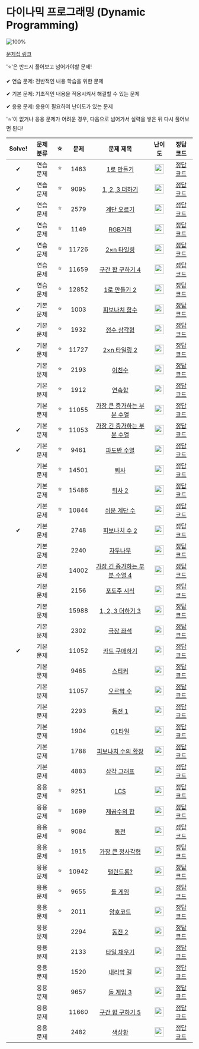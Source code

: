 # 다이나믹 프로그래밍 (Dynamic Programming)

![100%](https://progress-bar.dev/13/?scale=44&title=progress&width=500&color=babaca&suffix=/44)

[문제집 링크](https://www.acmicpc.net/workbook/view/7319)

'⭐️'은 반드시 풀어보고 넘어가야할 문제!

✔ 연습 문제: 전반적인 내용 학습을 위한 문제

✔ 기본 문제: 기초적인 내용을 적용시켜서 해결할 수 있는 문제

✔ 응용 문제: 응용이 필요하여 난이도가 있는 문제


'⭐️'이 없거나 응용 문제가 어려운 경우, 다음으로 넘어가서 실력을 쌓은 뒤 다시 풀어보면 된다!

| Solve! | 문제 분류 | ☆ | 문제 | 문제 제목 | 난이도 | 정답 코드 |
| :--: | :--: | :--: | :--: | :--: | :--: | :--: |
| ✔ | 연습 문제 | ⭐️ | 1463 | [1로 만들기](https://www.acmicpc.net/problem/1463) | <img height="25px" width="25px" src="https://static.solved.ac/tier_small/8.svg"/> | [정답 코드](../0x0D_Dynamicprogramming/1463.cpp) |
| ✔ | 연습 문제 | ⭐️ | 9095 | [1, 2, 3 더하기](https://www.acmicpc.net/problem/9095) | <img height="25px" width="25px" src="https://static.solved.ac/tier_small/8.svg"/> | [정답 코드](../0x0D_Dynamicprogramming/9095.cpp) |
| ✔ | 연습 문제 | ⭐️ | 2579 | [계단 오르기](https://www.acmicpc.net/problem/2579) | <img height="25px" width="25px" src="https://static.solved.ac/tier_small/8.svg"/> | [정답 코드](../0x0D_Dynamicprogramming/2579.cpp) |
| ✔ | 연습 문제 | ⭐️ | 1149 | [RGB거리](https://www.acmicpc.net/problem/1149) | <img height="25px" width="25px" src="https://static.solved.ac/tier_small/10.svg"/> | [정답 코드](../0x0D_Dynamicprogramming/1149.cpp) |
| ✔ | 연습 문제 | ⭐️ | 11726 | [2×n 타일링](https://www.acmicpc.net/problem/11726) | <img height="25px" width="25px" src="https://static.solved.ac/tier_small/8.svg"/> | [정답 코드](../0x0D_Dynamicprogramming/11726.cpp) |
|| 연습 문제 | ⭐️ | 11659 | [구간 합 구하기 4](https://www.acmicpc.net/problem/11659) | <img height="25px" width="25px" src="https://static.solved.ac/tier_small/8.svg"/> | [정답 코드](../0x0D_Dynamicprogramming/11659.cpp) |
| ✔ | 연습 문제 | ⭐️ | 12852 | [1로 만들기 2](https://www.acmicpc.net/problem/12852) | <img height="25px" width="25px" src="https://static.solved.ac/tier_small/10.svg"/> | [정답 코드](../0x0D_Dynamicprogramming/12852.cpp) |
| ✔ | 기본 문제 | ⭐️ | 1003 | [피보나치 함수](https://www.acmicpc.net/problem/1003) | <img height="25px" width="25px" src="https://static.solved.ac/tier_small/8.svg"/> | [정답 코드](../0x0D_Dynamicprogramming/1003.cpp) |
| ✔ | 기본 문제 | ⭐️ | 1932 | [정수 삼각형](https://www.acmicpc.net/problem/1932) | <img height="25px" width="25px" src="https://static.solved.ac/tier_small/10.svg"/> | [정답 코드](../0x0D_Dynamicprogramming/1932.cpp) |
| ✔ | 기본 문제 | ⭐️ | 11727 | [2×n 타일링 2](https://www.acmicpc.net/problem/11727) | <img height="25px" width="25px" src="https://static.solved.ac/tier_small/8.svg"/> | [정답 코드](../0x0D_Dynamicprogramming/11727.cpp) |
|| 기본 문제 | ⭐️ | 2193 | [이친수](https://www.acmicpc.net/problem/2193) | <img height="25px" width="25px" src="https://static.solved.ac/tier_small/8.svg"/> | [정답 코드](../0x0D_Dynamicprogramming/2193.cpp) |
|| 기본 문제 | ⭐️ | 1912 | [연속합](https://www.acmicpc.net/problem/1912) | <img height="25px" width="25px" src="https://static.solved.ac/tier_small/9.svg"/> | [정답 코드](../0x0D_Dynamicprogramming/1912.cpp) |
|| 기본 문제 | ⭐️ | 11055 | [가장 큰 증가하는 부분 수열](https://www.acmicpc.net/problem/11055) | <img height="25px" width="25px" src="https://static.solved.ac/tier_small/9.svg"/> | [정답 코드](../0x0D_Dynamicprogramming/11055.cpp) |
| ✔ | 기본 문제 | ⭐️ | 11053 | [가장 긴 증가하는 부분 수열](https://www.acmicpc.net/problem/11053) | <img height="25px" width="25px" src="https://static.solved.ac/tier_small/9.svg"/> | [정답 코드](../0x0D_Dynamicprogramming/11053.cpp) |
| ✔ | 기본 문제 | ⭐️ | 9461 | [파도반 수열](https://www.acmicpc.net/problem/9461) | <img height="25px" width="25px" src="https://static.solved.ac/tier_small/8.svg"/> | [정답 코드](../0x0D_Dynamicprogramming/9461.cpp) |
|| 기본 문제 | ⭐️ | 14501 | [퇴사](https://www.acmicpc.net/problem/14501) | <img height="25px" width="25px" src="https://static.solved.ac/tier_small/8.svg"/> | [정답 코드](../0x0D_Dynamicprogramming/14501.cpp) |
|| 기본 문제 | ⭐️ | 15486 | [퇴사 2](https://www.acmicpc.net/problem/15486) | <img height="25px" width="25px" src="https://static.solved.ac/tier_small/11.svg"/> | [정답 코드](../0x0D_Dynamicprogramming/15486.cpp) |
|| 기본 문제 | ⭐️ | 10844 | [쉬운 계단 수](https://www.acmicpc.net/problem/10844) | <img height="25px" width="25px" src="https://static.solved.ac/tier_small/10.svg"/> | [정답 코드](../0x0D_Dynamicprogramming/10844.cpp) |
| ✔ | 기본 문제 || 2748 | [피보나치 수 2](https://www.acmicpc.net/problem/2748) | <img height="25px" width="25px" src="https://static.solved.ac/tier_small/5.svg"/> | [정답 코드](../0x0D_Dynamicprogramming/2748.cpp) |
|| 기본 문제 || 2240 | [자두나무](https://www.acmicpc.net/problem/2240) | <img height="25px" width="25px" src="https://static.solved.ac/tier_small/11.svg"/> | [정답 코드](../0x0D_Dynamicprogramming/2240.cpp) |
|| 기본 문제 || 14002 | [가장 긴 증가하는 부분 수열 4](https://www.acmicpc.net/problem/14002) | <img height="25px" width="25px" src="https://static.solved.ac/tier_small/12.svg"/> | [정답 코드](../0x0D_Dynamicprogramming/14002.cpp) |
|| 기본 문제 || 2156 | [포도주 시식](https://www.acmicpc.net/problem/2156) | <img height="25px" width="25px" src="https://static.solved.ac/tier_small/10.svg"/> | [정답 코드](../0x0D_Dynamicprogramming/2156.cpp) |
|| 기본 문제 || 15988 | [1, 2, 3 더하기 3](https://www.acmicpc.net/problem/15988) | <img height="25px" width="25px" src="https://static.solved.ac/tier_small/9.svg"/> | [정답 코드](../0x0D_Dynamicprogramming/15988.cpp) |
|| 기본 문제 || 2302 | [극장 좌석](https://www.acmicpc.net/problem/2302) | <img height="25px" width="25px" src="https://static.solved.ac/tier_small/10.svg"/> | [정답 코드](../0x0D_Dynamicprogramming/2302.cpp) |
| ✔ | 기본 문제 || 11052 | [카드 구매하기](https://www.acmicpc.net/problem/11052) | <img height="25px" width="25px" src="https://static.solved.ac/tier_small/10.svg"/> | [정답 코드](../0x0D_Dynamicprogramming/11052.cpp) |
|| 기본 문제 || 9465 | [스티커](https://www.acmicpc.net/problem/9465) | <img height="25px" width="25px" src="https://static.solved.ac/tier_small/10.svg"/> | [정답 코드](../0x0D_Dynamicprogramming/9465.cpp) |
|| 기본 문제 || 11057 | [오르막 수](https://www.acmicpc.net/problem/11057) | <img height="25px" width="25px" src="https://static.solved.ac/tier_small/10.svg"/> | [정답 코드](../0x0D_Dynamicprogramming/11057.cpp) |
|| 기본 문제 || 2293 | [동전 1](https://www.acmicpc.net/problem/2293) | <img height="25px" width="25px" src="https://static.solved.ac/tier_small/11.svg"/> | [정답 코드](../0x0D_Dynamicprogramming/solutions/2293.cpp) |
|| 기본 문제 || 1904 | [01타일](https://www.acmicpc.net/problem/1904) | <img height="25px" width="25px" src="https://static.solved.ac/tier_small/8.svg"/> | [정답 코드](../0x0D_Dynamicprogramming/solutions/1904.cpp) |
|| 기본 문제 || 1788 | [피보나치 수의 확장](https://www.acmicpc.net/problem/1788) | <img height="25px" width="25px" src="https://static.solved.ac/tier_small/8.svg"/> | [정답 코드](../0x0D_Dynamicprogramming/1788.cpp) |
|| 기본 문제 || 4883 | [삼각 그래프](https://www.acmicpc.net/problem/4883) | <img height="25px" width="25px" src="https://static.solved.ac/tier_small/10.svg"/> | [정답 코드](../0x0D_Dynamicprogramming/4883.cpp) |
|| 응용 문제 | ⭐️ | 9251 | [LCS](https://www.acmicpc.net/problem/9251) | <img height="25px" width="25px" src="https://static.solved.ac/tier_small/11.svg"/> | [정답 코드](../0x0D_Dynamicprogramming/9251.cpp) |
|| 응용 문제 | ⭐️ | 1699 | [제곱수의 합](https://www.acmicpc.net/problem/1699) | <img height="25px" width="25px" src="https://static.solved.ac/tier_small/9.svg"/> | [정답 코드](../0x0D_Dynamicprogramming/1699.cpp) |
|| 응용 문제 | ⭐️ | 9084 | [동전](https://www.acmicpc.net/problem/9084) | <img height="25px" width="25px" src="https://static.solved.ac/tier_small/11.svg"/> | [정답 코드](../0x0D_Dynamicprogramming/9084.cpp) |
|| 응용 문제 | ⭐️ | 1915 | [가장 큰 정사각형](https://www.acmicpc.net/problem/1915) | <img height="25px" width="25px" src="https://static.solved.ac/tier_small/12.svg"/> | [정답 코드](../0x0D_Dynamicprogramming/1915.cpp) |
|| 응용 문제 | ⭐️ | 10942 | [팰린드롬?](https://www.acmicpc.net/problem/10942) | <img height="25px" width="25px" src="https://static.solved.ac/tier_small/12.svg"/> | [정답 코드](../0x0D_Dynamicprogramming/10942.cpp) |
|| 응용 문제 | ⭐️ | 9655 | [돌 게임](https://www.acmicpc.net/problem/9655) | <img height="25px" width="25px" src="https://static.solved.ac/tier_small/6.svg"/> | [정답 코드](../0x0D_Dynamicprogramming/9655.cpp) |
|| 응용 문제 | ⭐️ | 2011 | [암호코드](https://www.acmicpc.net/problem/2011) | <img height="25px" width="25px" src="https://static.solved.ac/tier_small/11.svg"/> | [정답 코드](../0x0D_Dynamicprogramming/2011.cpp) |
|| 응용 문제 || 2294 | [동전 2](https://www.acmicpc.net/problem/2294) | <img height="25px" width="25px" src="https://static.solved.ac/tier_small/11.svg"/> | [정답 코드](../0x0D_Dynamicprogramming/2294.cpp) |
|| 응용 문제 || 2133 | [타일 채우기](https://www.acmicpc.net/problem/2133) | <img height="25px" width="25px" src="https://static.solved.ac/tier_small/12.svg"/> | [정답 코드](../0x0D_Dynamicprogramming/2133.cpp) |
|| 응용 문제 || 1520 | [내리막 길](https://www.acmicpc.net/problem/1520) | <img height="25px" width="25px" src="https://static.solved.ac/tier_small/13.svg"/> | [정답 코드](../0x0D_Dynamicprogramming/1520.cpp) |
|| 응용 문제 || 9657 | [돌 게임 3](https://www.acmicpc.net/problem/9657) | <img height="25px" width="25px" src="https://static.solved.ac/tier_small/8.svg"/> | [정답 코드](../0x0D_Dynamicprogramming/9657.cpp) |
|| 응용 문제 || 11660 | [구간 합 구하기 5](https://www.acmicpc.net/problem/11660) | <img height="25px" width="25px" src="https://static.solved.ac/tier_small/10.svg"/> | [정답 코드](../0x0D_Dynamicprogramming/11660.cpp) |
|| 응용 문제 || 2482 | [색상환](https://www.acmicpc.net/problem/2482) | <img height="25px" width="25px" src="https://static.solved.ac/tier_small/13.svg"/> | [정답 코드](../0x0D_Dynamicprogramming/2482.cpp) |
